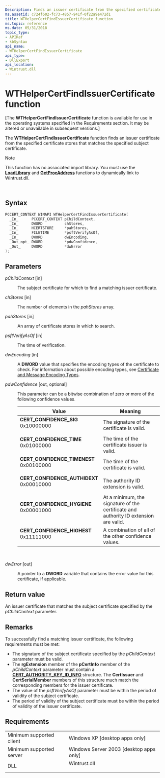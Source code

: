 ```yaml
---
Description: Finds an issuer certificate from the specified certificate stores that matches the specified subject certificate.
ms.assetid: c724f602-fc73-4857-941f-0f22a9e472d1
title: WTHelperCertFindIssuerCertificate function
ms.topic: reference
ms.date: 05/31/2018
topic_type: 
- APIRef
- kbSyntax
api_name: 
- WTHelperCertFindIssuerCertificate
api_type: 
- DllExport
api_location: 
- Wintrust.dll
---
```


# WTHelperCertFindIssuerCertificate function

\[The **WTHelperCertFindIssuerCertificate** function is available for use in the operating systems specified in the Requirements section. It may be altered or unavailable in subsequent versions.\]

The **WTHelperCertFindIssuerCertificate** function finds an issuer certificate from the specified certificate stores that matches the specified subject certificate.

> [!Note]  
> This function has no associated import library. You must use the [**LoadLibrary**](https://msdn.microsoft.com/library/ms684175(v=VS.85).aspx) and [**GetProcAddress**](https://msdn.microsoft.com/library/ms683212(v=VS.85).aspx) functions to dynamically link to Wintrust.dll.

 

## Syntax


```C++
PCCERT_CONTEXT WINAPI WTHelperCertFindIssuerCertificate(
  _In_      PCCERT_CONTEXT pChildContext,
  _In_      DWORD          chStores,
  _In_      HCERTSTORE     *pahStores,
  _In_      FILETIME       *psftVerifyAsOf,
  _In_      DWORD          dwEncoding,
  _Out_opt_ DWORD          *pdwConfidence,
  _Out_     DWORD          *dwError
);
```



## Parameters

<dl> <dt>

*pChildContext* \[in\]
</dt> <dd>

The subject certificate for which to find a matching issuer certificate.

</dd> <dt>

*chStores* \[in\]
</dt> <dd>

The number of elements in the *pahStores* array.

</dd> <dt>

*pahStores* \[in\]
</dt> <dd>

An array of certificate stores in which to search.

</dd> <dt>

*psftVerifyAsOf* \[in\]
</dt> <dd>

The time of verification.

</dd> <dt>

*dwEncoding* \[in\]
</dt> <dd>

A **DWORD** value that specifies the encoding types of the certificate to check. For information about possible encoding types, see [Certificate and Message Encoding Types](certificate-and-message-encoding-types.md).

</dd> <dt>

*pdwConfidence* \[out, optional\]
</dt> <dd>

This parameter can be a bitwise combination of zero or more of the following confidence values.



| Value                                                                                                                                                                                                                                                                 | Meaning                                                                                         |
|-----------------------------------------------------------------------------------------------------------------------------------------------------------------------------------------------------------------------------------------------------------------------|-------------------------------------------------------------------------------------------------|
| <span id="CERT_CONFIDENCE_SIG"></span><span id="cert_confidence_sig"></span><dl> <dt>**CERT\_CONFIDENCE\_SIG**</dt> <dt> 0x10000000</dt> </dl>                     | The signature of the certificate is valid.<br/>                                           |
| <span id="CERT_CONFIDENCE_TIME"></span><span id="cert_confidence_time"></span><dl> <dt>**CERT\_CONFIDENCE\_TIME**</dt> <dt> 0x01000000</dt> </dl>                  | The time of the certificate issuer is valid.<br/>                                         |
| <span id="_CERT_CONFIDENCE_TIMENEST"></span><span id="_cert_confidence_timenest"></span><dl> <dt> **CERT\_CONFIDENCE\_TIMENEST**</dt> <dt>0x00100000</dt> </dl>    | The time of the certificate is valid.<br/>                                                |
| <span id="_CERT_CONFIDENCE_AUTHIDEXT"></span><span id="_cert_confidence_authidext"></span><dl> <dt> **CERT\_CONFIDENCE\_AUTHIDEXT**</dt> <dt>0x00010000</dt> </dl> | The authority ID extension is valid.<br/>                                                 |
| <span id="_CERT_CONFIDENCE_HYGIENE"></span><span id="_cert_confidence_hygiene"></span><dl> <dt> **CERT\_CONFIDENCE\_HYGIENE**</dt> <dt>0x00001000</dt> </dl>       | At a minimum, the signature of the certificate and authority ID extension are valid.<br/> |
| <span id="_CERT_CONFIDENCE_HIGHEST"></span><span id="_cert_confidence_highest"></span><dl> <dt> **CERT\_CONFIDENCE\_HIGHEST**</dt> <dt>0x11111000</dt> </dl>       | A combination of all of the other confidence values.<br/>                                 |



 

</dd> <dt>

*dwError* \[out\]
</dt> <dd>

A pointer to a **DWORD** variable that contains the error value for this certificate, if applicable.

</dd> </dl>

## Return value

An issuer certificate that matches the subject certificate specified by the *pChildContext* parameter.

## Remarks

To successfully find a matching issuer certificate, the following requirements must be met:

-   The signature of the subject certificate specified by the *pChildContext* parameter must be valid.
-   The **rgExtension** member of the **pCertInfo** member of the *pChildContext* parameter must contain a [**CERT\_AUTHORITY\_KEY\_ID\_INFO**](/windows/desktop/api/Wincrypt/ns-wincrypt-cert_authority_key_id_info) structure. The **CertIssuer** and **CertSerialMember** members of this structure much match the corresponding members for the issuer certificate.
-   The value of the *psftVerifyAsOf* parameter must be within the period of validity of the subject certificate.
-   The period of validity of the subject certificate must be within the period of validity of the issuer certificate.

## Requirements



|                                     |                                                                                         |
|-------------------------------------|-----------------------------------------------------------------------------------------|
| Minimum supported client<br/> | Windows XP \[desktop apps only\]<br/>                                             |
| Minimum supported server<br/> | Windows Server 2003 \[desktop apps only\]<br/>                                    |
| DLL<br/>                      | <dl> <dt>Wintrust.dll</dt> </dl> |



 

 




